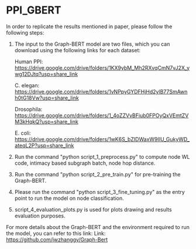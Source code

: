 # PPI_GBERT
In order to replicate the results mentioned in paper, please follow the following steps:
1. The input to the Graph-BERT model are two files, which you can download using the following links for each dataset:
 
    Human PPI: https://drive.google.com/drive/folders/1KX9ybM_Mh2RXvqCmN7vJ2X_ywg12DJtq?usp=share_link
  
    C. elegan: https://drive.google.com/drive/folders/1vNPpyGYDFHjHd2ylB77SmAwnh0tG18Vw?usp=share_link
  
    Drosophila: https://drive.google.com/drive/folders/1_4oZZVvBFiub0FPOyQxVEmtZVM3kHqkQ?usp=share_link
  
    E. coli: https://drive.google.com/drive/folders/1wK6S_bZIDWaxW9IIU_GukyWD_ateqL2P?usp=share_link
  
2. Run the command "python script_1_preprocess.py" to compute node WL code, intimacy based subgraph batch, node hop distance.

3. Run the command "python script_2_pre_train.py" for pre-training the Graph-BERT.

4. Please run the command "python script_3_fine_tuning.py" as the entry point to run the model on node classification.

5. script_4_evaluation_plots.py is used for plots drawing and results evaluation purposes.


For more details about the Graph-BERT and the environment required to run the model, you can refer to this link:
  Link: https://github.com/jwzhanggy/Graph-Bert

